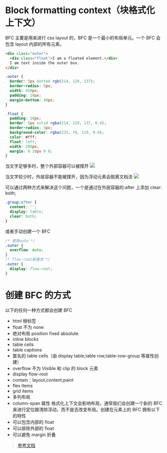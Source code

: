 # Block formatting context（块格式化上下文）

BFC 主要是用来进行 css layout 的，BFC 是一个最小的布局单元。一个 BFC 会包含 layout 内部的所有元素。

```html
<div class="outer">
  <div class="float">I am a floated element.</div>
  I am text inside the outer box.
</div>
```

```css
.outer {
  border: 5px dotted rgb(214, 129, 137);
  border-radius: 5px;
  width: 450px;
  padding: 10px;
  margin-bottom: 40px;
}

.float {
  padding: 10px;
  border: 5px solid rgba(214, 129, 137, 0.4);
  border-radius: 5px;
  background-color: rgba(233, 78, 119, 0.4);
  color: #fff;
  float: left;
  width: 200px;
  margin: 0 20px 0 0;
}
```

当文字足够多时，整个外部容器可以被撑开
![](https://cloud.netlifyusercontent.com/assets/344dbf88-fdf9-42bb-adb4-46f01eedd629/cf72a345-d837-4524-a9a7-47a75b281589/floats1-800w-opt.png)

当文字较少时，外层容器不能被撑开，因为浮动元素会脱离文档流
![](https://cloud.netlifyusercontent.com/assets/344dbf88-fdf9-42bb-adb4-46f01eedd629/f40fbaa1-771c-4655-82bb-d16ec1e4f447/floats2-800w-opt.png)

可以通过两种方式来解决这个问题，一个是通过在外层容器的:after 上添加 clear: both;

```css
.group:after {
  content: '';
  display: table;
  clear: both;
}
```

或者手动创建一个 BFC

```css
/* 使用auto */
.outer {
  overflow: auto;
}
/* flow-root新属性 */
.outer {
  display: flow-root;
}
```

# 创建 BFC 的方式

以下的任何一种方式都会创建 BFC

- html 根标签
- float 不为 none
- 绝对布局 position fixed absolute
- inline blocks
- table cells
- table captions
- 匿名的 table cells（由 display table,table row,table-row-group 等属性创建）
- overflow 不为 Visible 和 clip 的 block 元素
- display flow-root
- contain：layout,content,paint
- flex items
- grid items
- 多列布局
- column-span 属性
  格式化上下文会影响布局，通常我们会创建一个新的 BFC 来进行定位跟清除浮动，而不是去改变布局。创建在元素上的 BFC 拥有以下的特性
- 可以包含内部的 float
- 可以排除外部的 float
- 可以避免 margin 折叠

> [参考文档](https://developer.mozilla.org/en-US/docs/Web/Guide/CSS/Block_formatting_context)
